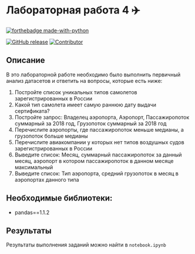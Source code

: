 # Лабораторная работа 4 :airplane:

[![forthebadge made-with-python](http://ForTheBadge.com/images/badges/made-with-python.svg)](https://www.python.org/)

[![GitHub release](pics/version-v1.0-red)](https://img.shields.io/badge/version-v1.0-red)
[![Contributor](pics/contributors-4-blue)](https://img.shields.io/badge/contributors-4-blue)



## Описание

В это лабораторной работе необходимо было выполнить первичный анализ датасетов и ответить на вопросы, которые есть ниже:

1. Постройте список уникальных типов самолетов зарегистрированных в России
2. Какой тип самолета имеет самую раннюю дату выдачи сертификата?
3. Постройте запрос: Владелец аэропорта, Аэропорт, Пассажиропоток суммарный за 2018 год, Грузопоток суммарный за 2018 год
4. Перечислите аэропорты, где пассажиропоток меньше медианы, а  грузопоток больше медианы
5. Перечислите авиакомпании у которых нет типов воздушных судов зарегистрированных в России
6. Выведите список: Месяц, суммарный пассажиропоток за данный месяц, аэропорт в котором пассажиропоток в данном месяце максимальный
7. Выведите список: Тип аэропорта, средний грузопоток в месяц в аэропортах данного типа

## Необходимые библиотеки:

- pandas==1.1.2

## Результаты

Результаты выполнения заданий можно найти в `notebook.ipynb`